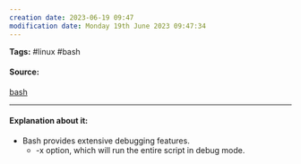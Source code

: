 ```yaml
---
creation date: 2023-06-19 09:47
modification date: Monday 19th June 2023 09:47:34
---
```


**Tags:** #linux #bash 

#### Source:
[bash](https://tldp.org/LDP/Bash-Beginners-Guide/html/sect_02_03.html)

--------------------------------------

#### Explanation about it:

* Bash provides extensive debugging features.
	* -x option,  which will run the entire script in debug mode.